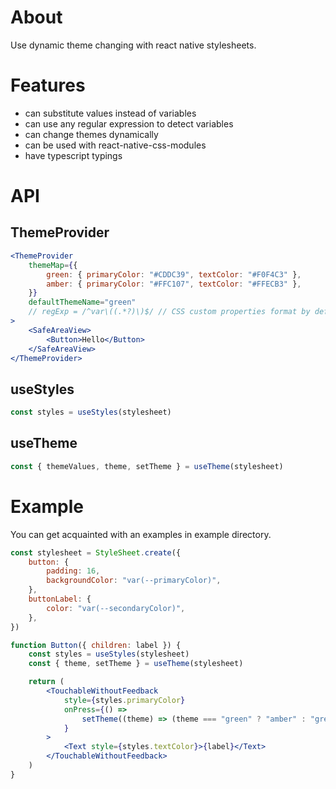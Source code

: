 # About

Use dynamic theme changing with react native stylesheets.

# Features

-   can substitute values instead of variables
-   can use any regular expression to detect variables
-   can change themes dynamically
-   can be used with react-native-css-modules
-   have typescript typings

# API

## ThemeProvider

```jsx
<ThemeProvider
	themeMap={{
		green: { primaryColor: "#CDDC39", textColor: "#F0F4C3" },
		amber: { primaryColor: "#FFC107", textColor: "#FFECB3" },
	}}
	defaultThemeName="green"
	// regExp = /^var\((.*?)\)$/ // CSS custom properties format by default. Example: "color: var(--customProp)"
>
	<SafeAreaView>
		<Button>Hello</Button>
	</SafeAreaView>
</ThemeProvider>
```

## useStyles

```jsx
const styles = useStyles(stylesheet)
```

## useTheme

```jsx
const { themeValues, theme, setTheme } = useTheme(stylesheet)
```

# Example

You can get acquainted with an examples in example directory.

```jsx
const stylesheet = StyleSheet.create({
	button: {
		padding: 16,
		backgroundColor: "var(--primaryColor)",
	},
	buttonLabel: {
		color: "var(--secondaryColor)",
	},
})

function Button({ children: label }) {
	const styles = useStyles(stylesheet)
	const { theme, setTheme } = useTheme(stylesheet)

	return (
		<TouchableWithoutFeedback
			style={styles.primaryColor}
			onPress={() =>
				setTheme((theme) => (theme === "green" ? "amber" : "green"))
			}
		>
			<Text style={styles.textColor}>{label}</Text>
		</TouchableWithoutFeedback>
	)
}
```
